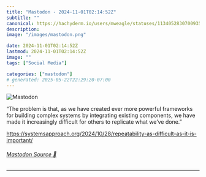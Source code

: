 ```yaml
---
title: "Mastodon - 2024-11-01T02:14:52Z"
subtitle: ""
canonical: https://hachyderm.io/users/mweagle/statuses/113405283070093567
description:
image: "/images/mastodon.png"

date: 2024-11-01T02:14:52Z
lastmod: 2024-11-01T02:14:52Z
image: ""
tags: ["Social Media"]

categories: ["mastodon"]
# generated: 2025-05-22T22:29:20-07:00
---
```

![Mastodon](/images/mastodon.png)

<p>“The problem is that, as we have created ever more powerful frameworks for building complex systems by integrating existing components, we have made it increasingly difficult for others to replicate what we’ve done.”</p><p><a href="https://systemsapproach.org/2024/10/28/repeatability-as-difficult-as-it-is-important/" target="_blank" rel="nofollow noopener noreferrer" translate="no"><span class="invisible">https://</span><span class="ellipsis">systemsapproach.org/2024/10/28</span><span class="invisible">/repeatability-as-difficult-as-it-is-important/</span></a></p>


###### [Mastodon Source 🐘](https://hachyderm.io/@mweagle/113405283070093567)

___

